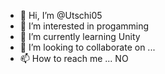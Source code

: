 - 👋 Hi, I’m @Utschi05
- 👀 I’m interested in progamming
- 🌱 I’m currently learning Unity
- 💞️ I’m looking to collaborate on ...
- 📫 How to reach me ...    NO

<!---
Utschi05/Utschi05 is a ✨ special ✨ repository because its `README.md` (this file) appears on your GitHub profile.
You can click the Preview link to take a look at your changes.
--->
